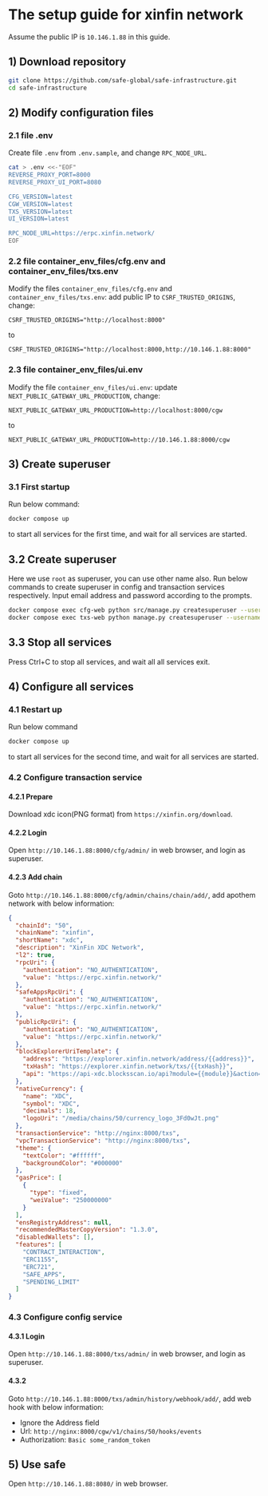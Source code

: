 # The setup guide for xinfin network

Assume the public IP is `10.146.1.88` in this guide.

## 1) Download repository

```bash
git clone https://github.com/safe-global/safe-infrastructure.git
cd safe-infrastructure
```

## 2) Modify configuration files

### 2.1 file .env

Create file `.env` from `.env.sample`, and change `RPC_NODE_URL`.

```bash
cat > .env <<-"EOF"
REVERSE_PROXY_PORT=8000
REVERSE_PROXY_UI_PORT=8080

CFG_VERSION=latest
CGW_VERSION=latest
TXS_VERSION=latest
UI_VERSION=latest

RPC_NODE_URL=https://erpc.xinfin.network/
EOF
```

### 2.2 file container_env_files/cfg.env and container_env_files/txs.env

Modify the files `container_env_files/cfg.env` and `container_env_files/txs.env`: add public IP to `CSRF_TRUSTED_ORIGINS`, change:

```text
CSRF_TRUSTED_ORIGINS="http://localhost:8000"
```

to

```text
CSRF_TRUSTED_ORIGINS="http://localhost:8000,http://10.146.1.88:8000"
```

### 2.3 file container_env_files/ui.env

Modify the file `container_env_files/ui.env`: update `NEXT_PUBLIC_GATEWAY_URL_PRODUCTION`, change:

```text
NEXT_PUBLIC_GATEWAY_URL_PRODUCTION=http://localhost:8000/cgw
```

to

```text
NEXT_PUBLIC_GATEWAY_URL_PRODUCTION=http://10.146.1.88:8000/cgw
```

## 3) Create superuser

### 3.1 First startup

Run below command:

```bash
docker compose up
```

to start all services for the first time, and wait for all services are started.

## 3.2 Create superuser

Here we use `root` as superuser, you can use other name also. Run below commands to create superuser in config and transaction services respectively. Input email address and password according to the prompts.

```bash
docker compose exec cfg-web python src/manage.py createsuperuser --username root
docker compose exec txs-web python manage.py createsuperuser --username root
```

## 3.3 Stop all services

Press Ctrl+C to stop all services, and wait all all services exit.

## 4) Configure all services

### 4.1 Restart up

Run below command

```bash
docker compose up
```

to start all services for the second time, and wait for all services are started.

### 4.2 Configure transaction service

#### 4.2.1 Prepare

Download xdc icon(PNG format) from `https://xinfin.org/download`.

#### 4.2.2 Login

Open `http://10.146.1.88:8000/cfg/admin/` in web browser, and login as superuser.

#### 4.2.3 Add chain

Goto `http://10.146.1.88:8000/cfg/admin/chains/chain/add/`, add apothem network with below information:

```json
{
  "chainId": "50",
  "chainName": "xinfin",
  "shortName": "xdc",
  "description": "XinFin XDC Network",
  "l2": true,
  "rpcUri": {
    "authentication": "NO_AUTHENTICATION",
    "value": "https://erpc.xinfin.network/"
  },
  "safeAppsRpcUri": {
    "authentication": "NO_AUTHENTICATION",
    "value": "https://erpc.xinfin.network/"
  },
  "publicRpcUri": {
    "authentication": "NO_AUTHENTICATION",
    "value": "https://erpc.xinfin.network/"
  },
  "blockExplorerUriTemplate": {
    "address": "https://explorer.xinfin.network/address/{{address}}",
    "txHash": "https://explorer.xinfin.network/txs/{{txHash}}",
    "api": "https://api-xdc.blocksscan.io/api?module={{module}}&action={{action}}&address={{address}}&apiKey={{apiKey}}"
  },
  "nativeCurrency": {
    "name": "XDC",
    "symbol": "XDC",
    "decimals": 18,
    "logoUri": "/media/chains/50/currency_logo_3Fd0wJt.png"
  },
  "transactionService": "http://nginx:8000/txs",
  "vpcTransactionService": "http://nginx:8000/txs",
  "theme": {
    "textColor": "#ffffff",
    "backgroundColor": "#000000"
  },
  "gasPrice": [
    {
      "type": "fixed",
      "weiValue": "250000000"
    }
  ],
  "ensRegistryAddress": null,
  "recommendedMasterCopyVersion": "1.3.0",
  "disabledWallets": [],
  "features": [
    "CONTRACT_INTERACTION",
    "ERC1155",
    "ERC721",
    "SAFE_APPS",
    "SPENDING_LIMIT"
  ]
}
```

### 4.3 Configure config service

#### 4.3.1 Login

Open `http://10.146.1.88:8000/txs/admin/` in web browser, and login as superuser.

#### 4.3.2

Goto `http://10.146.1.88:8000/txs/admin/history/webhook/add/`, add web hook with below information:

- Ignore the Address field
- Url: `http://nginx:8000/cgw/v1/chains/50/hooks/events`
- Authorization: `Basic some_random_token`

## 5) Use safe

Open `http://10.146.1.88:8080/` in web browser.

